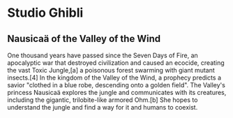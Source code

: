 # Studio Ghibli

## Nausicaä of the Valley of the Wind

One thousand years have passed since the Seven Days of Fire, an apocalyptic war that destroyed civilization and caused an ecocide, creating the vast Toxic Jungle,[a] a poisonous forest swarming with giant mutant insects.[4] In the kingdom of the Valley of the Wind, a prophecy predicts a savior "clothed in a blue robe, descending onto a golden field". The Valley's princess Nausicaä explores the jungle and communicates with its creatures, including the gigantic, trilobite-like armored Ohm.[b] She hopes to understand the jungle and find a way for it and humans to coexist.
